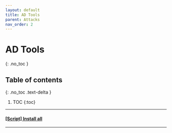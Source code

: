 ```yaml
---
layout: default
title: AD Tools
parent: Attacks
nav_order: 2
---
```


# AD Tools
{: .no_toc }

## Table of contents
{: .no_toc .text-delta }

1. TOC
{:toc}

---

#### [\[Script\] Install all](https://github.com/caioMichele/JAM_Session/blob/master/docs/Scripts/Installers/Install-Internal-Tools.sh)

---

####